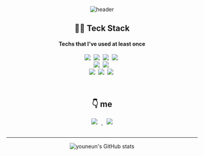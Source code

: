 <div align="center">
  
![header](https://images.velog.io/images/choi46910/post/44755ae6-64f5-4fb2-a0bb-71e98eb4f47f/%EB%8C%80%EB%AC%B8%EC%88%98%EC%A0%952.png)

  
## 👩‍💻 Teck Stack
  #### Techs that I've used at least once
  <img src="https://img.shields.io/badge/HTML-E34F26?style=flat-square&logo=HTML5&logoColor=white"/></a>&nbsp;
  <img src="https://img.shields.io/badge/Python-3766AB?style=flat-square&logo=Python&logoColor=white"/></a>&nbsp;
  <img src="https://img.shields.io/badge/CSS-1572B6?style=flat-square&logo=CSS3&logoColor=white"/></a>&nbsp;
  <img src="https://img.shields.io/badge/Tailwind-06B6D4?style=flat-square&logo=Tailwind CSS&logoColor=white"/></a>&nbsp;  
  <img src="https://img.shields.io/badge/JavaScript-F7DF1E?style=flat-square&logo=JavaScript&logoColor=white"/></a>&nbsp;
  <img src="https://img.shields.io/badge/Sass-CC6699?style=flat-square&logo=Sass&logoColor=white"/></a>&nbsp;  
  <img src="https://img.shields.io/badge/AWS-232F3E?style=flat-square&logo=Amazon AWS&logoColor=white"/></a>&nbsp;
  <img src="https://img.shields.io/badge/React-09D3AC?style=flat-square&logo=Create React App&logoColor=white"/></a>&nbsp;
  <img src="https://img.shields.io/badge/Node.js-339933?style=flat-square&logo=Node.js&logoColor=white"/></a>&nbsp; 
  
  <br>
  
  
## 👇 me
<a href="https://velog.io/@choi46910">
<img
src="http://img.shields.io/badge/-Tech%20Blog-655ced?style=flat&logo=velog&link=https://velog.io/@choi46910"
style="height : auto; margin-left : 10px; margin-right : 10px;"/>
</a>

<a href="mailto:choi46910@gmail.com">
<img
src="https://img.shields.io/badge/Gmail-d14836?style=flat-square&logo=Gmail&logoColor=white&link=mailto:choi46910@gmail.com"
style="height : auto; margin-left : 10px; margin-right : 10px;"/>
</a>

  <br>
  <br>
  <hr/>

![youneun's GitHub stats](https://github-readme-stats.vercel.app/api?username=zeroyouth&show_icons=true&theme=radical)




</div>

